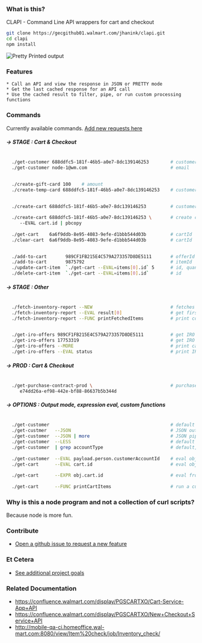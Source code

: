 ### What is this?

CLAPI - Command Line API wrappers for cart and checkout

```sh
git clone https://gecgithub01.walmart.com/jhanink/clapi.git
cd clapi
npm install
```


![Pretty Printed output](https://gecgithub01.walmart.com/jhanink/dev-api-shortcuts/blob/master/assets/clapi.gif?raw=true)

### Features

```
* Call an API and view the response in JSON or PRETTY mode
* Get the last cached response for an API call
* Use the cached result to filter, pipe, or run custom processing functions
```


### Commands

Currently available commands. [Add new requests here](https://gecgithub01.walmart.com/jhanink/dev-api-shortcuts/issues)

##### → STAGE : Cart & Checkout

```sh
  
  ./get-customer 688ddfc5-181f-46b5-a0e7-8dc139146253        # customerId
  ./get-customer node-1@wm.com                               # email
```

```sh
  
  ./create-gift-card 100    # amount
  ./create-temp-card 688ddfc5-181f-46b5-a0e7-8dc139146253    # customerId
```

```sh
  
  ./create-cart 688ddfc5-181f-46b5-a0e7-8dc139146253         # customerId
  
  ./create-cart 688ddfc5-181f-46b5-a0e7-8dc139146253 \       # create cart, copy to clipboard
     --EVAL cart.id | pbcopy
  
  ./get-cart    6a6f9ddb-8e95-4083-9efe-d1bbb544d03b         # cartId
  ./clear-cart  6a6f9ddb-8e95-4083-9efe-d1bbb544d03b         # cartId
```

```sh
  
  ./add-to-cart       989CF1FB215E4C579A273357D8DE5111       # offerId
  ./add-to-cart       9875792                                # itemId
  ./update-cart-item  `./get-cart --EVAL=items[0].id` 5      # id, quantity   (not USItemId)
  ./delete-cart-item  `./get-cart --EVAL=items[0].id`        # id             (not USItemId)
```

##### → STAGE : Other

```sh
  
  ./fetch-inventory-report --NEW                             # fetches the latest report
  ./fetch-inventory-report --EVAL result[0]                  # get first item from cached result
  ./fetch-inventory-report --FUNC printFetchedItems          # print condensed report from cached result
```
```sh
  
  ./get-iro-offers 989CF1FB215E4C579A273357D8DE5111          # get IRO offers by offerId
  ./get-iro-offers 17753319                                  # get IRO offers by USItemId
  ./get-iro-offers --MORE                                    # print cached result
  ./get-iro-offers --EVAL status                             # print IRO offer status (OK, PARTIAL..)
```

##### → PROD : Cart & Checkout

```sh
   
  ./get-purchase-contract-prod \                             # purchase contract Id
     e74dd26a-ef98-442e-bf88-86637b5b344d
```

##### → OPTIONS : Output mode, expression eval, custom functions

```sh
  
  ./get-customer                                             # default output
  ./get-custmer   --JSON                                     # JSON output
  ./get-customer  --JSON | more                              # JSON piped to more
  ./get-customer  --LESS                                     # default piped to less
  ./get-customer  | grep accountType                         # default, grep for accountType
  
  ./get-customer  --EVAL payload.person.customerAccountId    # eval object for a json property 
  ./get-cart      --EVAL cart.id                             # eval object for a json property
  
  ./get-cart      --EXPR obj.cart.id                         # eval from root object reference
  
  ./get-cart      --FUNC printCartItems                      # run a custom function on result  
  ```


### Why is this a node program and not a collection of curl scripts?

Because node is more fun.



### Contribute

* [Open a github issue to request a new feature](https://gecgithub01.walmart.com/jhanink/dev-api-shortcuts/issues)



### Et Cetera

* [See additional project goals](docs/project-goals.md)


### Related Documentation

* https://confluence.walmart.com/display/PGSCARTXO/Cart-Service-App+API
* https://confluence.walmart.com/display/PGSCARTXO/New+Checkout+Service+API
* http://mobile-qa-ci.homeoffice.wal-mart.com:8080/view/Item%20check/job/Inventory_check/

